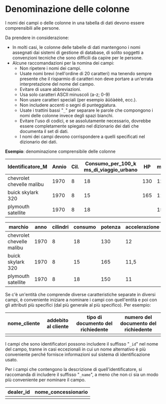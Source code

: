 




# Denominazione delle colonne

I nomi dei campi o delle colonne in una tabella di dati devono essere comprensibili alle persone.

Da prendere in considerazione:

- In molti casi, le colonne delle tabelle di dati mantengono i nomi assegnati dai sistemi di gestione di database, di solito soggetti a convenzioni tecniche che sono difficili da capire per le persone.
- Alcune raccomandazioni per la nomina dei campi:
   - Non ripetere i nomi dei campi.
   - Usate nomi brevi (nell'ordine di 20 caratteri) ma tenendo sempre presente che il risparmio di caratteri non deve portare a un'errata interpretazione del nome del campo. 
   - Evitare di usare abbreviazioni.
   - Usa solo caratteri ASCII minuscoli (a-z; 0-9)
   - Non usare caratteri speciali (per esempio äüöàéèê, ecc.).
   - Non includere accenti o segni di punteggiatura.
   - Usate i trattini bassi "`_`" per separare le parole che compongono i nomi delle colonne invece degli spazi bianchi.
   - Evitare l'uso di codici, e se assolutamente necessario, dovrebbe essere completamente spiegato nel dizionario dei dati che documenta il set di dati.
   - I nomi dei campi devono corrispondere a quelli specificati nel dizionario dei dati.

**Esempio**: denominazione comprensibile delle colonne

|Identificatore_M|Annio|Cil.|Consumo_per_100_k ms_di_viaggio_urbano|HP|m/sec^2|
|---|---|---|---|----|----|
|chevrolet chevelle malibu|1970|8|18|130|12|
|buick skylark 320|1970|8|15|165|11,5|
|plymouth satellite|1970|8|18||150|11|


|marchio|anno|cilindri|consumo|potenza|accelerazione|
|---|---|---|---|----|----|
|chevrolet chevelle malibu|1970|8|18|130|12|
|buick skylark 320|1970|8|15|165|11,5|
|plymouth satellite|1970|8|18|150|11|

Se c'è un'entità che comprende diverse caratteristiche separate in diversi campi, è conveniente iniziare a nominare i campi con quell'entità e poi con gli attributi più specifici (dal più generale al più specifico). Per esempio:

|nome_cliente|addebito al cliente|tipo di documento del richiedente|numero del documento del richiedente|
|---|---|---|---|
| |  |  |  |

I campi che sono identificatori possono includere il suffisso "`_id`" nel nome del campo, tranne in casi eccezionali in cui un nome alternativo è più conveniente perché fornisce informazioni sul sistema di identificazione usato.

Per i campi che contengono la descrizione di quell'identificatore, si raccomanda di includere il suffisso "`_name`", a meno che non ci sia un modo più conveniente per nominare il campo.

|dealer_id|nome_concessionario|
|---|---|
|   |   |

